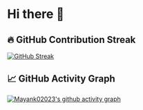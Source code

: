 # Hi there 👋

## 🔥 GitHub Contribution Streak

[![GitHub Streak](https://github-readme-streak-stats.herokuapp.com?user=Mayank02023)](https://git.io/streak-stats)

## 📈 GitHub Activity Graph

[![Mayank02023's github activity graph](https://github-readme-activity-graph.vercel.app/graph?username=Mayank02023&theme=github-compact)](https://github.com/Mayank02023/github-readme-activity-graph)


<!---
Mayank02023/Mayank02023 is a ✨ special ✨ repository because its `README.md` (this file) appears on your GitHub profile.
You can click the Preview link to take a look at your changes.
--->
